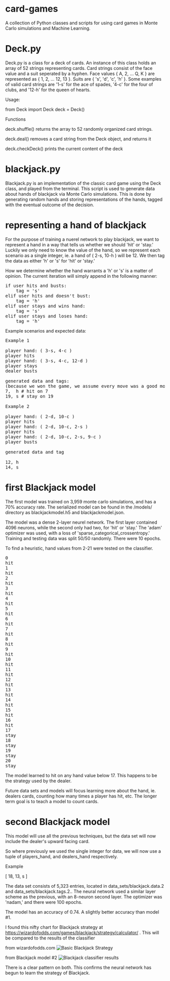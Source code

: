 # card-games
A collection of Python classes and scripts for using card games in Monte Carlo simulations and Machine Learning.

# Deck.py
Deck.py is a class for a deck of cards. An instance of this class holds an array of 52 strings representing cards. Card strings consist of the face value and a suit seperated by a hyphen. Face values { A, 2, ... Q, K } are represented as { 1, 2, ... 12, 13 }. Suits are { 's', 'd', 'c', 'h' }. Some examples of valid card strings are '1-s' for the ace of spades, '4-c' for the four of clubs, and '12-h' for the queen of hearts.

Usage:

from Deck import Deck
deck = Deck()

Functions
	
deck.shuffle()
returns the array to 52 randomly organized card strings.

deck.deal()
removes a card string from the Deck object, and returns it

deck.checkDeck()
prints the current content of the deck


# blackjack.py
Blackjack.py is an implementation of the classic card game using the Deck class, and played from the terminal. This script is used to generate data about hands of blackjack via Monte Carlo simulations. This is done by generating random hands and storing representations of the hands, tagged with the eventual outcome of the decision.

# representing a hand of blackjack

For the purpose of training a nuerel network to play blackjack, we want to represent a hand in a way that tells us whether we should 'hit' or 'stay.' Luckily we only need to know the value of the hand, so we represent each scenario as a single integer, ie. a hand of ( 2-s, 10-h ) will be 12. We then tag the data as either 'h' or 's' for 'hit' or 'stay.'

How we determine whether the hand warrants a 'h' or 's' is a matter of opinion. The current iteration will simply append in the following manner:

<pre>
if user hits and busts:
	tag = 's'
elif user hits and doesn't bust:
	tag = 'h'
elif user stays and wins hand:
	tag = 's'
elif user stays and loses hand:
	tag = 'h'
</pre>

Example scenarios and expected data:

<pre>
Example 1

player hand: ( 3-s, 4-c )
player hits
player hand: ( 3-s, 4-c, 12-d )
player stays
dealer busts

generated data and tags:
(because we won the game, we assume every move was a good move)
7,  h # hit on 7
19, s # stay on 19

Example 2

player hand: ( 2-d, 10-c )
player hits
player hand: ( 2-d, 10-c, 2-s )
player hits
player hand: ( 2-d, 10-c, 2-s, 9-c )
player busts

generated data and tag

12, h
14, s
</pre>

# first Blackjack model

The first model was trained on 3,959 monte carlo simulations, and has a 70% accuracy rate. The serialized model can be found in the /models/ directory as blackjackmodel.h5 and blackjackmodel.json.

The model was a dense 2-layer neurel network. The first layer contained 4096 neurons, while the second only had two, for 'hit' or 'stay.' The 'adam' optimizer was used, with a loss of 'sparse_categorical_crossentropy.' Training and testing data was split 50/50 randomly. There were 10 epochs.

To find a heuristic, hand values from 2-21 were tested on the classifier.

<pre>
0
hit
1
hit
2
hit
3
hit
4
hit
5
hit
6
hit
7
hit
8
hit
9
hit
10
hit
11
hit
12
hit
13
hit
14
hit
15
hit
16
hit
17
stay
18
stay
19
stay
20
stay
</pre>

The model learned to hit on any hand value below 17. This happens to be the strategy used by the dealer.

Future data sets and models will focus learning more about the hand, ie. dealers cards, counting how many times a player has hit, etc. The longer term goal is to teach a model to count cards.

# second Blackjack model

This model will use all the previous techniques, but the data set will now include the dealer's upward facing card.

So where previously we used the single integer for data, we will now use a tuple of players_hand, and dealers_hand respectively.

Example

[ 18, 13, s ]

The data set consists of 5,323 entries, located in data_sets/blackjack.data.2 and data_sets/blackjack.tags.2.. The neural network used a similar layer scheme as the previous, with an 8-neuron second layer. The optimizer was 'nadam,' and there were 100 epochs.

The model has an accuracy of 0.74. A slightly better accuracy than model #1.

I found this nifty chart for Blackjack strategy at https://wizardofodds.com/games/blackjack/strategy/calculator/ . This will be compared to the results of the classifier

from wizardofodds.com
![Basic Blackjack Strategy](https://raw.githubusercontent.com/justinbodnar/artificial-intelligence-in-card-games/master/docs/blackjack_odds.png)

from Blackjack model #2
![Blackjack classifier results](https://raw.githubusercontent.com/justinbodnar/artificial-intelligence-in-card-games/master/docs/blackjack_odds_mine.png)

There is a clear pattern on both. This confirms the neural network has begun to learn the strategy of Blackjack.
